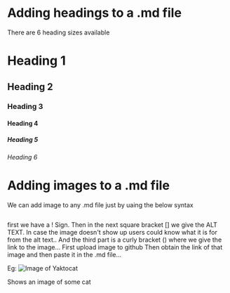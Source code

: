 # Adding headings to a .md file
There are 6 heading sizes available

# Heading 1
## Heading 2
### Heading 3
#### Heading 4
##### Heading 5
###### Heading 6

# Adding images to a .md file
We can add image to any .md file just by uaing the below syntax

![<Image Alt text>](<image web link>)

first we have a ! Sign. Then in the next square bracket [] we give the ALT TEXT.
In case the  image doesn't show up users could know what it is for from the alt text..
And the third part is a curly bracket () where we give the link to the image... First upload image to github
Then obtain the link of that image and then paste it in the .md file...

Eg: ![Image of Yaktocat](https://octodex.github.com/images/yaktocat.png)

Shows an image of some cat


